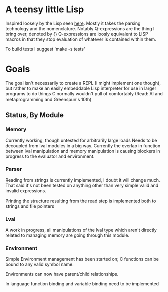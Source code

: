 
# A teensy little Lisp

Inspired loosely by the Lisp seen [here](www.buildyourownlisp.com/). Mostly it
takes the parsing technology and the nomenclature. Notably Q-expressions are 
the thing I bring over, denoted by {} Q-expressions are loosly equivalent to 
LISP macros in that they stop evaluation of whatever is contained within them.

To build tests I suggest 'make -s tests'

# Goals

The goal isn't necessarily to create a REPL (I might implement one though), 
but rather to make an easily embeddable Lisp interpreter for use in larger 
programs to do things C normally wouldn't pull of comfortably (Read: AI and
metaprogramming and Greenspun's 10th)

## Status, By Module

### Memory
Currently working, though untested for arbitrarily large loads
Needs to be decoupled from lval modules in a big way. Currently the overlap
in function between lval manipulation and memory manipulation is causing
blockers in progress to the evaluator and environment.

### Parser
Reading from strings is currently implemented, I doubt it will change much. 
That said it's not been tested on anything other than very simple valid and
invalid expressions.

Printing the structure resulting from the read step is implemented both to
strings and file pointers

### Lval
A work in progress, all manipulations of the lval type which aren't directly
related to managing memory are going through this module. 

### Environment
Simple Environment management has been started on; C functions can be bound to
any valid symbol name.

Environments can now have parent/child relationships. 

In language function binding and variable binding need to be implemented
